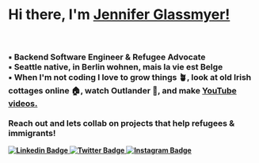 <h1 align="left"><strong> Hi there, I'm <a href="https://jenniferglassmyer.wixsite.com/portfolio">Jennifer Glassmyer!</a></strong>
</h1>
<br>
<h3 align="left"><strong>
▪️ Backend Software Engineer & Refugee Advocate
<br>
▪️ Seattle native, in Berlin wohnen, mais la vie est Belge 
<br>
▪️ When I'm not coding I love to grow things 🪴, look at old Irish cottages online 🏠, watch Outlander 🏴󠁧󠁢󠁳󠁣󠁴󠁿, and make 
  <a target="_blank" href="https://www.youtube.com/channel/UCIq8owOmHRUwtnjIE9BSjyQ?sub_confirmation=1"><strong>YouTube videos.</a>
<br>
<br>
Reach out and lets collab on projects that help refugees & immigrants!
</strong></h3>

<a target="_blank" href="https://linkedin.com/in/jenniferglassmyer/">
<img src="https://img.shields.io/badge/-jennyglassmyer-blue?style=for-the-badge&logo=Linkedin&logoColor=white&link=https://linkedin.com/in/jenniferglassmyer/" alt="Linkedin Badge">
</a>
<a target="_blank" href="https://twitter.com/jennyglassmyer">
<img src="https://img.shields.io/badge/-jennyglassmyer-1ca0f1?style=for-the-badge&logo=twitter&logoColor=white&link=https://twitter.com/jennyglassmyer" alt="Twitter Badge">
</a>
<a target="_blank" href="https://instagram.com/enniferglassmyer_/">
<img src="https://img.shields.io/badge/-jennyglassmyer-E1306C?style=for-the-badge&logo=Instagram&logoColor=white&link=https://instagram.com/enniferglassmyer_/" alt="Instagram Badge">
</a>
<br>
